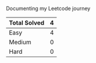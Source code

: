 Documenting my Leetcode journey


Total Solved  | 4
------------- | -------------
Easy  | 4
Medium  | 0
Hard  | 0
